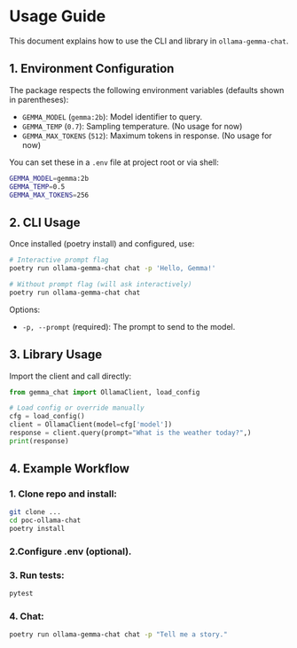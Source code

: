 # Usage Guide

This document explains how to use the CLI and library in `ollama-gemma-chat`.

## 1. Environment Configuration

The package respects the following environment variables (defaults shown in parentheses):

- `GEMMA_MODEL` (`gemma:2b`): Model identifier to query.
- `GEMMA_TEMP` (`0.7`): Sampling temperature. (No usage for now)
- `GEMMA_MAX_TOKENS` (`512`): Maximum tokens in response. (No usage for now)

You can set these in a `.env` file at project root or via shell:

```bash
GEMMA_MODEL=gemma:2b
GEMMA_TEMP=0.5
GEMMA_MAX_TOKENS=256
```

## 2. CLI Usage

Once installed (poetry install) and configured, use:

```bash
# Interactive prompt flag
poetry run ollama-gemma-chat chat -p 'Hello, Gemma!'

# Without prompt flag (will ask interactively)
poetry run ollama-gemma-chat chat
```

Options:

- `-p, --prompt` (required): The prompt to send to the model.

## 3. Library Usage

Import the client and call directly:

```python
from gemma_chat import OllamaClient, load_config

# Load config or override manually
cfg = load_config()
client = OllamaClient(model=cfg['model'])
response = client.query(prompt="What is the weather today?",)
print(response)
```

## 4. Example Workflow

### 1. Clone repo and install:

```bash
git clone ...
cd poc-ollama-chat
poetry install
```

### 2.Configure .env (optional).

### 3. Run tests:

```bash
pytest
```

### 4. Chat:

```bash
poetry run ollama-gemma-chat chat -p "Tell me a story."
```
